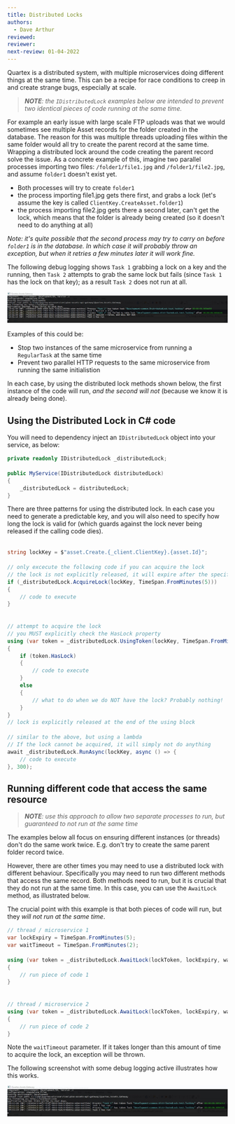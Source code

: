 ```yaml
---
title: Distributed Locks
authors: 
  - Dave Arthur
reviewed: 
reviewer:
next-review: 01-04-2022
---
```


Quartex is a distributed system, with multiple microservices doing different things at the same time. This can be a recipe for race conditions to creep in and create strange bugs, especially at scale.

> _**NOTE**: the `IDistributedLock` examples below are intended to prevent two identical pieces of code running at the same time._

For example an early issue with large scale FTP uploads was that we would sometimes see multiple Asset records for the folder created in the database. The reason for this was multiple threads uploading files within the same folder would all try to create the parent record at the same time. Wrapping a distributed lock around the code creating the parent record solve the issue. As a concrete example of this, imagine two parallel processes importing two files: `/folder1/file1.jpg` and `/folder1/file2.jpg`, and assume `folder1` doesn't exist yet.
 	
* Both processes will try to create `folder1`
* the process importing file1.jpg gets there first, and grabs a lock (let's assume the key is called `ClientKey.CreateAsset.folder1`)
* the process importing file2.jpg gets there a second later, can't get the lock, which means that the folder is already being created (so it doesn't need to do anything at all)

_Note: it's quite possible that the second process may try to carry on before `folder1` is in the database. In which case it will probably throw an exception, but when it retries a few minutes later it will work fine._

The following debug logging shows `Task 1` grabbing a lock on a key and the running, then `Task 2` attempts to grab the same lock but fails (since `Task 1` has the lock on that key); as a result `Task 2` does not run at all.

![One process running and a second process not running because it has not acquired a lock](dlock-using.jpg)

Examples of this could be:

* Stop two instances of the same microservice from running a `RegularTask` at the same time
* Prevent two parallel HTTP requests to the same microservice from running the same initialistion

In each case, by using the distributed lock methods shown below, the first instance of the code will run, _and the second will not_ (because we know it is already being done).

## Using the Distributed Lock in C# code

You will need to dependency inject an `IDistributedLock` object into your service, as below:

```cs
private readonly IDistributedLock _distributedLock;

public MyService(IDistributedLock distributedLock)
{
    _distributedLock = distributedLock;
}
```

There are three patterns for using the distributed lock. In each case you need to generate a predictable key, and you will also need to specify how long the lock is valid for (which guards against the lock never being released if the calling code dies).

```cs

string lockKey = $"asset.Create.{_client.ClientKey}.{asset.Id}";

// only excecute the following code if you can acquire the lock
// the lock is not explicitly released, it will expire after the specified time
if (_distributedLock.AcquireLock(lockKey, TimeSpan.FromMinutes(5)))
{
    // code to execute
}


// attempt to acquire the lock
// you MUST explicitly check the HasLock property
using (var token = _distributedLock.UsingToken(lockKey, TimeSpan.FromMinutes(5)))
{
    if (token.HasLock)
    {
        // code to execute
    }
    else
    {
        // what to do when we do NOT have the lock? Probably nothing!
    }
}
// lock is explicitly released at the end of the using block

// similar to the above, but using a lambda
// If the lock cannot be acquired, it will simply not do anything
await _distributedLock.RunAsync(lockKey, async () => {
    // code to execute
}, 300);

```

## Running different code that access the same resource

> _**NOTE**: use this approach to allow two separate processes to run, but guaranteed to not run at the same time_

The examples below all focus on ensuring different instances (or threads) don't do the same work twice. E.g. don't try to create the same parent folder record twice.

However, there are other times you may need to use a distributed lock with different behaviour. Specifically you may need to run two different methods that access the same record. Both methods need to run, but it is crucial that they do not run at the same time. In this case, you can use the `AwaitLock` method, as illustrated below.

The crucial point with this example is that both pieces of code will run, but they _will not run at the same time_.


```cs
// thread / microservice 1
var lockExpiry = TimeSpan.FromMinutes(5);
var waitTimeout = TimeSpan.FromMinutes(2);

using (var token = _distributedLock.AwaitLock(lockToken, lockExpiry, waitTimeout))
{
    // run piece of code 1
}


// thread / microservice 2
using (var token = _distributedLock.AwaitLock(lockToken, lockExpiry, waitTimeout))
{
    // run piece of code 2
}

```

Note the `waitTimeout` parameter. If it takes longer than this amount of time to acquire the lock, an exception will be thrown.

The following screenshot with some debug logging active illustrates how this works.

![Two processes running one after the other, using distributed locking](dlock.jpg)